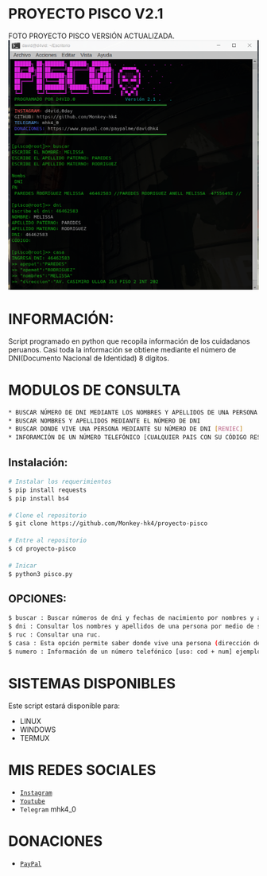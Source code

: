 # PROYECTO PISCO V2.1
FOTO PROYECTO PISCO VERSIÓN ACTUALIZADA.
![sh](https://github.com/Monkey-hk4/proyecto-pisco/blob/main/foto_proyecto_pisco.png)

# INFORMACIÓN:
Script programado en python que recopila información de los cuidadanos peruanos.
Casi toda la información se obtiene mediante el número de DNI(Documento Nacional de Identidad) 8 dígitos.

# MODULOS DE CONSULTA
```bash
* BUSCAR NÚMERO DE DNI MEDIANTE LOS NOMBRES Y APELLIDOS DE UNA PERSONA
* BUSCAR NOMBRES Y APELLIDOS MEDIANTE EL NÚMERO DE DNI
* BUSCAR DONDE VIVE UNA PERSONA MEDIANTE SU NÚMERO DE DNI [RENIEC]
* INFORAMCIÓN DE UN NÚMERO TELEFÓNICO [CUALQUIER PAIS CON SU CÓDIGO RESPECTIVO]
```

## Instalación: 

```bash
# Instalar los requerimientos
$ pip install requests
$ pip install bs4

# Clone el repositorio 
$ git clone https://github.com/Monkey-hk4/proyecto-pisco

# Entre al repositorio
$ cd proyecto-pisco

# Inicar
$ python3 pisco.py
```

## OPCIONES:
```bash
$ buscar : Buscar números de dni y fechas de nacimiento por nombres y apellidos.
$ dni : Consultar los nombres y apellidos de una persona por medio de su dni.
$ ruc : Consultar una ruc.
$ casa : Esta opción permite saber donde vive una persona (dirección de su casa)
$ numero : Información de un número telefónico [uso: cod + num] ejemplo : 51999888777
```

# SISTEMAS DISPONIBLES
Este script estará disponible para:
- LINUX
- WINDOWS
- TERMUX

# MIS REDES SOCIALES 
- [`Instagram`](https://www.instagram.com/d4vid.0day/)
- [`Youtube`](https://www.youtube.com/channel/UCEWGSsk-U9GjCLQk9ng1fNQ)
- `Telegram` mhk4_0
# DONACIONES
- [`PayPal`](https://www.paypal.com/paypalme/davidhk4)


